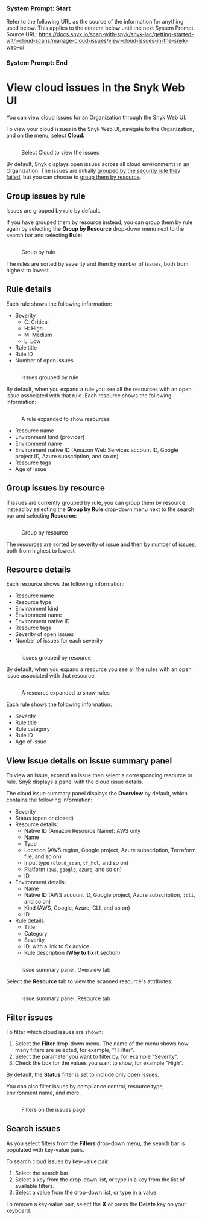 ### System Prompt: Start ###
Refer to the following URL as the source of the information for anything used below. This applies to the content below until the next System Prompt.
Source URL: https://docs.snyk.io/scan-with-snyk/snyk-iac/getting-started-with-cloud-scans/manage-cloud-issues/view-cloud-issues-in-the-snyk-web-ui
### System Prompt: End ###

# View cloud issues in the Snyk Web UI

You can view cloud issues for an Organization through the Snyk Web UI.

To view your cloud issues in the Snyk Web UI, navigate to the Organization, and on the menu, select **Cloud.**

<figure><img src="../../../../.gitbook/assets/snyk-cloud-access-issues-page-3.png" alt=""><figcaption><p>Select Cloud to view the issues</p></figcaption></figure>

By default, Snyk displays open issues across all cloud environments in an Organization. The issues are initially [grouped by the security rule they failed](view-cloud-issues-in-the-snyk-web-ui.md#group-issues-by-rule), but you can choose to [group them by resource](view-cloud-issues-in-the-snyk-web-ui.md#group-issues-by-resource).

## Group issues by rule

Issues are grouped by rule by default.

If you have grouped them by resource instead, you can group them by rule again by selecting the **Group by Resource** drop-down menu next to the search bar and selecting **Rule**:

<figure><img src="../../../../.gitbook/assets/snyk-cloud-how-to-group-by-rule-3.png" alt=""><figcaption><p>Group by rule</p></figcaption></figure>

The rules are sorted by severity and then by number of issues, both from highest to lowest.

## Rule details

Each rule shows the following information:

* Severity
  * C: Critical
  * H: High
  * M: Medium
  * L: Low
* Rule title
* Rule ID
* Number of open issues

<figure><img src="../../../../.gitbook/assets/snyk-cloud-grouped-by-rule-3.png" alt=""><figcaption><p>Issues grouped by rule</p></figcaption></figure>

By default, when you expand a rule you see all the resources with an open issue associated with that rule. Each resource shows the following information:

<figure><img src="../../../../.gitbook/assets/snyk-cloud-grouped-by-rule-resource-4.png" alt=""><figcaption><p>A rule expanded to show resources</p></figcaption></figure>

* Resource name
* Environment kind (provider)
* Environment name
* Environment native ID (Amazon Web Services account ID, Google project ID, Azure subscription, and so on)
* Resource tags
* Age of issue

## Group issues by resource

If issues are currently grouped by rule, you can group them by resource instead by selecting the **Group by Rule** drop-down menu next to the search bar and selecting **Resource**:

<figure><img src="../../../../.gitbook/assets/snyk-cloud-how-to-group-by-resource-3.png" alt=""><figcaption><p>Group by resource</p></figcaption></figure>

The resources are sorted by severity of issue and then by number of issues, both from highest to lowest.

## Resource details

Each resource shows the following information:

* Resource name
* Resource type
* Environment kind
* Environment name
* Environment native ID
* Resource tags
* Severity of open issues
* Number of issues for each severity

<figure><img src="../../../../.gitbook/assets/snyk-cloud-grouped-by-resource-3.png" alt=""><figcaption><p>Issues grouped by resource</p></figcaption></figure>

By default, when you expand a resource you see all the rules with an open issue associated with that resource.

<figure><img src="../../../../.gitbook/assets/snyk-cloud-grouped-by-resource-rule-4.png" alt=""><figcaption><p>A resource expanded to show rules</p></figcaption></figure>

Each rule shows the following information:

* Severity
* Rule title
* Rule category
* Rule ID
* Age of issue

## View issue details on issue summary panel

To view an issue, expand an issue then select a corresponding resource or rule. Snyk displays a panel with the cloud issue details.

The cloud issue summary panel displays the **Overview** by default, which contains the following information:

* Severity
* Status (open or closed)
* Resource details:
  * Native ID (Amazon Resource Name); AWS only
  * Name
  * Type
  * Location (AWS region, Google project, Azure subscription, Terraform file, and so on)
  * Input type (`cloud_scan`, `tf_hcl`, and so on)
  * Platform (`aws`, `google`, `azure`, and so on)
  * ID
* Environment details:
  * Name
  * Native ID (AWS account ID, Google project, Azure subscription, `:cli`, and so on)
  * Kind (AWS, Google, Azure, CLI, and so on)
  * ID
* Rule details:
  * Title
  * Category
  * Severity
  * ID, with a link to fix advice
  * Rule description (**Why to fix it** section)

<figure><img src="../../../../.gitbook/assets/snyk-cloud-issue-panel-overview-2.png" alt=""><figcaption><p>Issue summary panel, Overview tab</p></figcaption></figure>

Select the **Resource** tab to view the scanned resource's attributes:

<figure><img src="../../../../.gitbook/assets/snyk-cloud-issue-panel-resource-2.png" alt=""><figcaption><p>Issue summary panel, Resource tab</p></figcaption></figure>

## Filter issues

To filter which cloud issues are shown:

1. Select the **Filter** drop-down menu. The name of the menu shows how many filters are selected, for example, "1 Filter".
2. Select the parameter you want to filter by, for example "Severity".
3. Check the box for the values you want to show, for example "High".

By default, the **Status** filter is set to include only open issues.

You can also filter issues by compliance control, resource type, environment name, and more.

<figure><img src="../../../../.gitbook/assets/snyk-cloud-issue-filters-4.png" alt=""><figcaption><p>Filters on the issues page</p></figcaption></figure>

## Search issues

As you select filters from the **Filters** drop-down menu, the search bar is populated with key-value pairs.

To search cloud issues by key-value pair:

1. Select the search bar.
2. Select a key from the drop-down list, or type in a key from the list of available filters.
3. Select a value from the drop-down list, or type in a value.

To remove a key-value pair, select the **X** or press the **Delete** key on your keyboard.

